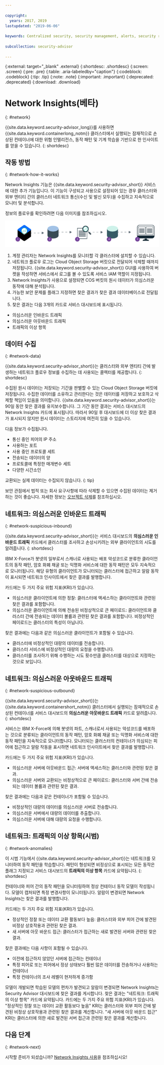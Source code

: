 ```yaml
---

copyright:
  years: 2017, 2019
lastupdated: "2019-06-06"

keywords: Centralized security, security management, alerts, security risk, insights, threat detection

subcollection: security-advisor

---
```


{:external: target="_blank" .external}
{:shortdesc: .shortdesc}
{:screen: .screen}
{:pre: .pre}
{:table: .aria-labeledby="caption"}
{:codeblock: .codeblock}
{:tip: .tip}
{:note: .note}
{:important: .important}
{:deprecated: .deprecated}
{:download: .download}


# Network Insights(베타)
{: #network}

{{site.data.keyword.security-advisor_long}}를 사용하면 {{site.data.keyword.containerlong_notm}} 클러스터에서 실행되는 잠재적으로 손상된 컨테이너에 대한 위협 인텔리전스, 동작 패턴 및 기계 학습을 기반으로 한 인사이트를 얻을 수 있습니다.
{: shortdesc}


## 작동 방법
{: #network-how-it-works}

Network Insights 기능은 {{site.data.keyword.security-advisor_short}} 서비스에 대한 추가 기능입니다. 이 기능이 구성되고 사용으로 설정되어 있는 경우 클러스터와 외부 엔티티 간의 클러스터 네트워크 통신(수신 및 발신 모두)을 수집하고 지속적으로 모니터 및 분석합니다.

정보의 플로우를 확인하려면 다음 이미지를 참조하십시오.

![Network Insights 플로우 다이어그램](images/network-insights-flow.png)

1. 계정 관리자는 Network Insights를 모니터할 각 클러스터에 설치할 수 있습니다.
2. 네트워크 플로우 로그는 Cloud Object Storage 버킷으로 전달되어 삭제할 때까지 저장됩니다. {{site.data.keyword.security-advisor_short}} GUI를 사용하여 버켓을 작성하면 서비스에서 로그를 볼 수 있도록 서비스 IAM 역할이 지정됩니다.
3. Network Insights가 사용으로 설정되면 COS 버킷의 원시 데이터가 의심스러운 동작에 대해 분석됩니다.
4. 가능한 보안 문제를 플래그 지정하면 찾은 결과가 찾은 결과 데이터베이스로 전달됩니다.
5. 찾은 결과는 다음 3개의 카드로 서비스 대시보드에 표시됩니다.
  * 의심스러운 인바운드 트래픽
  * 의심스러운 아웃바운드 트래픽
  * 트래픽의 이상 항목


## 데이터 수집
{: #network-data}

{{site.data.keyword.security-advisor_short}}는 클러스터와 외부 엔티티 간에 발생하는 네트워크 플로우 정보를 수집하는 데 사용되는 콜렉터를 제공합니다.
{: shortdesc}

수집된 원시 데이터는 저장되는 기간을 판별할 수 있는 Cloud Object Storage 버킷에 저장됩니다. 수집한 데이터를 소유하고 관리한다는 것은 데이터를 저장하고 보호하고 삭제할 책임이 있음을 의미합니다. {{site.data.keyword.security-advisor_short}}는 90일 동안 찾은 결과를 유지보수합니다. 그 기간 동안 결과는 서비스 대시보드의 Network Insights 카드에 표시됩니다. 따라서 90일 후 대시보드에 더 이상 찾은 결과가 표시되지 않지만 원시 데이터는 스토리지에 여전히 있을 수 있습니다.

다음 정보가 수집됩니다.

* 통신 중인 피어의 IP 주소
* 사용하는 포트
* 사용 중인 프로토콜 세트
* 전송되는 데이터의 양
* 프로토콜에 특정한 매개변수 세트
* 다양한 시간소인

교환되는 실제 데이터는 수집되지 않습니다.
{: tip}

보안 관점에서 법적 또는 회사 요구사항에 따라 삭제할 수 있으면 수집된 데이터는 제거하는 것이 좋습니다. 자세한 정보는 [오브젝트 삭제](/docs/services/cloud-object-storage/info?topic=cloud-object-storage-security#deletion)를 참조하십시오.


## 네트워크: 의심스러운 인바운드 트래픽
{: #network-suspicious-inbound}

{{site.data.keyword.security-advisor_short}}는 서비스 대시보드의 **의심스러운 인바운드 트래픽** 카드에서 클러스터를 조사하고 손상시키려는 외부 클라이언트의 시도를 알려줍니다.
{: shortdesc}


IBM X-Force가 봇넷의 일부로서 스캐너로 사용되는 배포 악성코드로 분류한 클라이언트의 동작 패턴, 암호 화폐 채굴 또는 익명화 서비스에 대한 동작 패턴은 모두 지속적으로 모니터됩니다. 해당 유형의 클라이언트가 모니터되는 클러스터에 접근하고 알람 동작이 표시되면 네트워크 인사이트에서 찾은 결과를 발행합니다.


카드에는 두 가지 주요 위험 지표(KRI)가 있습니다.

* 의심스러운 클라이언트에 의한 정찰: 클러스터에 액세스하는 클라이언트와 관련된 찾은 결과를 포함합니다.
* 의심스러운 클라이언트에 의해 전송된 비정상적으로 큰 페이로드: 클라이언트와 클러스터 간에 전송되는 데이터 볼륨과 관련된 찾은 결과를 포함합니다. 비정상적인 페이로드는 클러스터의 특성이 아닙니다.


찾은 결과에는 다음과 같은 의심스러운 클라이언트가 포함될 수 있습니다.

* 클러스터에 비정상적인 대량의 데이터를 전송합니다.
* 클러스터 서비스에 비정상적인 대량의 요청을 수행합니다.
* 클러스터를 조사하기 위해 수행하는 시도 횟수만큼 클러스터를 대상으로 지정하는 것으로 보입니다.



## 네트워크: 의심스러운 아웃바운드 트래픽
{: #network-suspicious-outbound}

{{site.data.keyword.security-advisor_short}}는 {{site.data.keyword.containershort_notm}} 클러스터에서 실행되는 잠재적으로 손상된 컨테이너를 서비스 대시보드의 **의심스러운 아웃바운드 트래픽** 카드로 알려줍니다.
{: shortdesc}

서비스는 IBM X-Force에 의해 봇넷의 파트, 스캐너로서 사용되는 악성코드를 배포하는 것으로 분류되는 클라이언트의 동작 패턴, 암호 화폐 채굴 또는 익명화 서비스에 대한 동작 패턴을 지속적으로 모니터합니다. 모니터되는 클러스터의 컨테이너가 의심되는 피어에 접근하고 알람 작동을 표시하면 네트워크 인사이트에서 찾은 결과를 발행합니다.

카드에는 두 가지 주요 위험 지표(KRI)가 있습니다.

* 의심스러운 서버에 아웃바운드 접근: 서버에 액세스하는 클러스터와 관련된 찾은 결과.
* 의심스러운 서버와 교환되는 비정상적으로 큰 페이로드: 클러스터와 서버 간에 전송되는 데이터 볼륨과 관련된 찾은 결과.


찾은 결과에는 다음과 같은 컨테이너가 포함될 수 있습니다.

* 비정상적인 대량의 데이터를 의심스러운 서버로 전송합니다. 
* 의심스러운 서버에서 대량의 데이터를 추출합니다. 
* 의심스러운 서버에 대해 대량의 요청을 수행합니다. 


## 네트워크: 트래픽의 이상 항목(시범)
{: #network-anomalies}

이 시범 기능에서 {{site.data.keyword.security-advisor_short}}는 네트워크를 모니터하여 동작 패턴을 학습합니다. 패턴이 형성되면 비정상으로 표시되는 모든 동작은 플래그 지정되고 서비스 대시보드의 **트래픽의 이상 항목** 카드에 요약됩니다.
{: shortdesc}

컨테이너와 피어 간의 동작 패턴을 모니터링하여 정상 컨테이너 동작 모델이 작성됩니다. 모델이 캡처되면 특정 변경사항이 모니터됩니다. 알람이 변경되면 Network Insights는 찾은 결과를 발행합니다.

카드에는 두 가지 주요 위험 지표(KRI)가 있습니다.

* 정상적인 정찰 또는 데이터 교환 활동보다 높음: 클러스터와 외부 피어 간에 발견된 비정상 상호작용과 관련된 찾은 결과.
* 새 서버에 아웃 바운드 접근: 클러스터가 접근하는 새로 발견된 서버와 관련된 찾은 결과.

찾은 결과에는 다음 사항이 포함될 수 있습니다.  

* 이전에 접근하지 않았던 서버에 접근하는 컨테이너
* 특정 피어로 또는 피어에서 정상 상태보다 훨씬 많은 데이터를 전송하거나 사용하는 컨테이너
* 특정 컨테이너의 조사 레벨이 현저하게 증가함

모델이 개발되면 학습된 모델의 편차가 발견되고 알람이 변경되면 Network Insights는 Security Advisor 대시보드에 찾은 결과를 게시합니다. 찾은 결과는 "네트워크: 트래픽의 이상 항목" 카드에 요약됩니다. 카드에는 두 가지 주요 위험 지표(KRI)가 있습니다. "정상적인 정찰 또는 데이터 교환 활동보다 높음" KRI는 클러스터와 외부 피어 간에 발견된 비정상 상호작용과 관련된 찾은 결과를 계산합니다. "새 서버에 아웃 바운드 접근" KRI는 클러스터에 의한 새로 발견된 서버 접근과 관련된 찾은 결과를 계산합니다.   

## 다음 단계
{: #network-next}

시작할 준비가 되셨습니까? [Network Insights 사용](/docs/services/security-advisor?topic=security-advisor-setup-network)을 참조하십시오!
